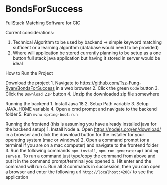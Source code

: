 # BondsForSuccess
FullStack Matching Software for CIC

Current considerations:
  1. Technical Algorithm to be used by backend -> simple keyword matching sufficent or a learning algorithm (database would need to be provided)
  2. Where will application be stored currently planning to be setup as a one button full stack java application but having it stored in server would be ideal

How to Run the Project

  Download the project
    1. Navigate to https://github.com/Tsz-Fung-Ryan/BondsForSuccess in a web browser
    2. Click the green `Code` button
    3. Click the `Download ZIP` button
    4. Unzip the downloaded zip file somewhere

  Running the backend
    1. Install Java 18
    2. Setup Path variable
    3. Setup JAVA_HOME variable
    4. Open a cmd prompt and navigate to the backend folder
    5. Run `mvnw spring-boot:run`
    
  Running the frontend (this is assuming you have already installed java for the backend setup)
    1. Install Node
      a. Open https://nodejs.org/en/download/ in a browser and click the download button for the installer for your operating system (mac or windows)
    2. Open a command prompt (or a terminal if you are on a mac computer) and navigate to the frontend folder
    3. Run the following commands `npm install`, `npm run generate:api` and `ng serve`
      a. To run a command just type/copy the command from above and put it in the command prompt/terminal you opened
      b. Hit enter and the command will run
      c. Run all 3 commands in succession, then you can open a browser and enter the following url `http://localhost:4200/` to see the application
